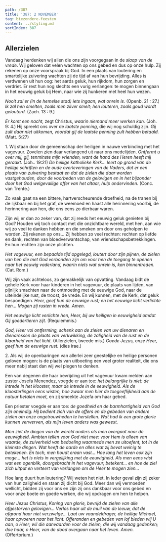 ```yaml
---
path: /387
title: '387: 2 NOVEMBER'
tag: biezondere-feesten
content: ../styling.md
sortIndex: 387
---
```


## Allerzielen

Vandaag herdenken wij allen die ons zijn voorgegaan in de _slaap van de vrede_. Wij geloven dat velen wachten op ons gebed en dus op onze hulp. Zij rekenen op onze voorspraak bij God. In een plaats van loutering en smartelijke zuivering wachten zij de tijd af van hun bevrijding. Alles is verdwenen uit hun oog: het aards geluk, hun rijkdom, hun zorgen en verdriet. Er rest hun nog slechts een vurig verlangen: te mogen binnengaan in het eeuwig geluk bij Hem, naar wie zij hunkeren met heel hun wezen.

_Nooit zal er (in de hemelse stad) iets ingaan, wat onrein is._ (Openb. 21 : 27.)
_Ik zal hen smelten, zoals men zilver smelt; hen louteren, zoals goud wordt gelouterd._ (Zach. 13 : 9.)

_Er komt een nacht,_ zegt Christus, _waarin niemand meer werken kan._ (Joh. 9: 4.) Hij spreekt ons over de _laatste penning_, die wij nog schuldig zijn. _Gij zult daar niet uitkomen, voordat gij de laatste penning zult hebben betaald._ (Matt. 5:27)

1\. Wij staan door de gemeenschap der heiligen in nauwe verbinding met het vagevuur. Zovelen zien daar verlangend uit naar ons medelijden. _Ontfermt u over mij, gij, tenminste mijn vrienden, want de hand des Heren heeft mij geraakt._ (Joh..
19:21) _De heilige katholieke Kerk... leert op grond van de heilige schriften en de oude overleveringen van de Vaders, dat er een plaats van zuivering bestaat en dat de zielen die daar worden vastgehouden, door de voorbeden van de gelovigen en in het bijzonder door het God welgevallige offer van het altaar, hulp ondervinden._ (Conc. van Trente.)

Zo vaak gaat na een bittere, hartverscheurende droefheid, na de tranen bij de lijkbaar en bij het graf, de weemoed en haast alle herinnering voorbij, de herinnering aan hen, die ons eens zo dierbaar waren.

Zijn wij er dan zo zeker van, dat zij reeds het eeuwig geluk genieten bij God? Houden wij toch contact met die onzichtbare wereld, met hen, aan wie wij zo veel te danken hebben en die smeken om door ons geholpen te worden. Zij rekenen op ons... Zij hebben zo veel rechten: rechten op liefde en dank, rechten van bloedverwantschap, van vriendschapsbetrekkingen. En hun rechten zijn onze plichten.

_Het vagevuur, een bepaalde tijd opgelegd, loutert door zijn pijnen, de zielen van hen die met God verbonden zijn om voor hen de toegang te openen naar het eeuwig vaderland, waarin niets wat onrein is, kan binnentreden._ (Cat. Rom.)

Wij zijn vaak achteloos, zo gemakkelijk van opvatting. Vandaag bidt de gehele Kerk voor haar kinderen in het vagevuur, de plaats van lijden, van pijnlijk smachten naar de ontmoeting met de eeuwige God, naar de uiteindelijke rust, de troost, de vrede. En wij kunnen, met de Kerk, dat geluk bespoedigen. _Heer, geef hun de eeuwige rust; en het eeuwige licht verlichte hen... Mogen zij rusten in vrede. Amen._

_Het eeuwige licht verlichte hen, Heer, bij uw heiligen in eeuwigheid omdat Gij goedertieren zijt._ (Requiemmis.)

_God, Heer vol ontferming, schenk aan de zielen van uw dienaren en dienaressen de plaats van verkwikking, de zaligheid van de rust en de klaarheid van het licht._ (Allerzielen, tweede mis.) _Goede Jezus, onze Heer, geef hun de eeuwige rust._ (dies irae.)

2\. Als wij de openbaringen van allerlei zeer geestelijke en heilige personen geloven mogen: is de plaats van uitboeting een veel groter realiteit, die ons meer nabij staat dan wij wel plegen te denken.

Een van degenen die haar bevrijding uit het vagevuur kwam melden aan zuster Josefa Menendez, voegde er aan toe: _het belangrijke is niet: de intrede in het klooster, maar de intrede in de eeuwigheid_. _Als de kloosterlingen eens wisten, hoe zwaar men hier de toegeeflijkheid aan de natuur betalen moet,_ en zij smeekte Jozefa om haar gebed.

Een priester voegde er aan toe: _de goedheid en de barmhartigheid van God zijn oneindig: Hij bedient zich van de offers en de gebeden van andere zielen om onze ongetrouwheden te herstellen. Wat had ik een grote glorie kunnen verwerven, als mijn leven anders was geweest._

_Men ziet de dingen van de wereld anders als men overgaat naar de eeuwigheid. Ambten tellen voor God niet mee: voor Hem is alleen van waarde, de zuiverheid van bedoeling waarmede men ze uitoefent, tot in de kleinste dingen. Wat heeft de aarde en alles wat zij bevat weinig te betekenen. En toch, men houdt eraan vast... Hoe lang het leven ook zijn moge... het is niets in vergelijking met de eeuwigheid. Als men eens wist wat een ogenblik, doorgebracht in het vagevuur, betekent... en hoe de ziel zich uitput en verteert van verlangen om de Heer te mogen zien..._

Hoe lang duurt hun loutering? Wij weten het niet. In ieder geval zijn zij zeker van hun zaligheid en staan zij dicht bij God. Meer dan wij vermoeden wellicht, bidden zij voor ons en zijn zij ons dankbaar voor ons gebed en voor onze boete en goede werken, die wij opdragen om hen te helpen.

_Heer Jezus Christus, Koning van glorie, bevrijd de zielen van alle afgestorven gelovigen... Verlos haar uit de muil van de leeuw, dat de afgrond haar niet verzwelge... Laat uw vaandeldrager, de heilige Michael, haar opvoeren naar het licht. Offeranden en gebeden van lof bieden wij U aan, o Heer; wil die aanvaarden voor de zielen, die wij vandaag gedenken; doe haar, o Heer, van de dood overgaan naar het leven. Amen._ (Offertorium.)
